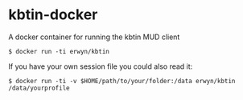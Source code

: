 # kbtin-docker
A docker container for running the kbtin MUD client

```
$ docker run -ti erwyn/kbtin
```

If you have your own session file you could also read it:

```
$ docker run -ti -v $HOME/path/to/your/folder:/data erwyn/kbtin /data/yourprofile
```
